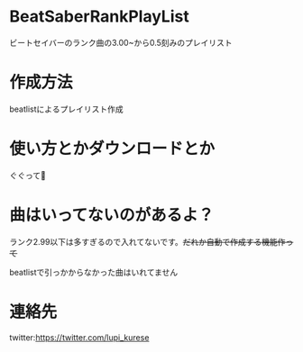 # BeatSaberRankPlayList
ビートセイバーのランク曲の3.00~から0.5刻みのプレイリスト 

# 作成方法
beatlistによるプレイリスト作成

# 使い方とかダウンロードとか
ぐぐって💛

# 曲はいってないのがあるよ？

ランク2.99以下は多すぎるので入れてないです。~~だれか自動で作成する機能作って~~

beatlistで引っかからなかった曲はいれてません

# 連絡先
twitter:<https://twitter.com/lupi_kurese>